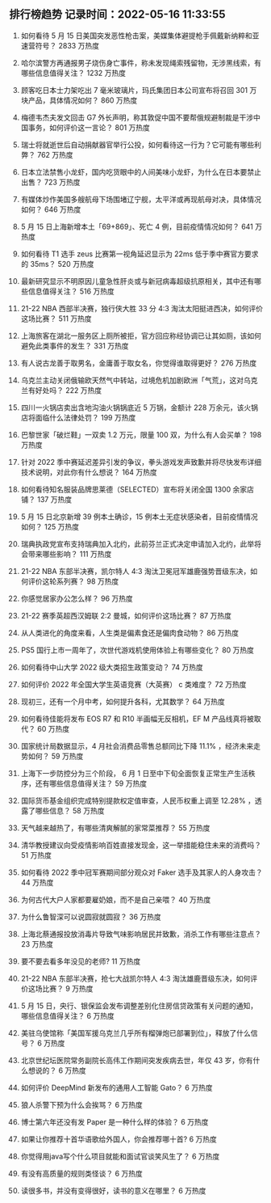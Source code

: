 
## 排行榜趋势 记录时间：2022-05-16 11:33:55
  
  1. 如何看待 5 月 15 日美国突发恶性枪击案，美媒集体避提枪手佩戴新纳粹和亚速营符号？ 2833 万热度
    
  2. 哈尔滨警方再通报男子烧伤身亡事件，称未发现绳索残留物，无涉黑线索，有哪些信息值得关注？ 1232 万热度
    
  3. 顾客吃日本士力架吃出 7 毫米玻璃片，玛氏集团日本公司宣布将召回 301 万块产品，具体情况如何？ 860 万热度
    
  4. 梅德韦杰夫发文回击 G7 外长声明，称其敦促中国不要帮俄规避制裁是干涉中国事务，如何评价这一言论？ 801 万热度
    
  5. 瑞士将就逝世后自动捐献器官举行公投，如何看待这一行为？它可能有哪些利弊？ 762 万热度
    
  6. 日本立法禁售小龙虾，国内吃货眼中的人间美味小龙虾，为什么在日本要禁止出售？ 723 万热度
    
  7. 有媒体炒作美国多艘航母下场围堵辽宁舰，太平洋或再现航母对决，具体情况如何？ 646 万热度
    
  8. 5 月 15 日上海新增本土「69+869」、死亡 4 例，目前疫情情况如何？ 641 万热度
    
  9. 如何看待 T1 选手 zeus 比赛第一视角延迟显示为 22ms 低于季中赛官方要求的 35ms？ 520 万热度
    
  10. 最新研究显示不明原因儿童急性肝炎或与新冠病毒超级抗原相关，其中还有哪些信息值得关注？ 516 万热度
    
  11. 21-22 NBA 西部半决赛，独行侠大胜 33 分 4:3 淘汰太阳挺进西决，如何评价这场比赛？ 511 万热度
    
  12. 上海旅客在湖北一服务区上厕所被拒，官方回应称经协调已让其如厕，该如何避免此类事件的发生？ 331 万热度
    
  13. 有人说古龙善于取男名，金庸善于取女名，你觉得谁取得更好？ 276 万热度
    
  14. 乌克兰主动关闭俄输欧天然气中转站，过境危机加剧欧洲「气荒」，这对乌克兰有好处吗？ 222 万热度
    
  15. 四川一火锅店卖出含地沟油火锅锅底近 5 万锅，金额计 228 万余元，该火锅店将面临什么法律处罚？ 199 万热度
    
  16. 巴黎世家「破烂鞋」一双卖 1.2 万元，限量 100 双，为什么有人会买单？ 198 万热度
    
  17. 针对 2022 季中赛延迟差异引发的争议，拳头游戏发声致歉并将尽快发布详细技术说明，对此你有什么想说？ 164 万热度
    
  18. 如何看待知名服装品牌思莱德（SELECTED）宣布将关闭全国 1300 余家店铺？ 137 万热度
    
  19. 5 月 15 日北京新增 39 例本土确诊，15 例本土无症状感染者，目前疫情情况如何？ 125 万热度
    
  20. 瑞典执政党宣布支持瑞典加入北约，此前芬兰正式决定申请加入北约，此举将会带来哪些影响？ 111 万热度
    
  21. 21-22 NBA 东部半决赛，凯尔特人 4:3 淘汰卫冕冠军雄鹿强势晋级东决，如何评价这轮系列赛？ 98 万热度
    
  22. 你感觉居家办公怎么样？ 96 万热度
    
  23. 21-22 赛季英超西汉姆联 2:2 曼城，如何评价这场比赛？ 87 万热度
    
  24. 从人类进化的角度来看，人生类是偏素食还是偏肉食动物？ 86 万热度
    
  25. PS5 国行上市一周年了，次世代游戏机使用体验上有哪些变化？ 80 万热度
    
  26. 如何看待中山大学 2022 级大类招生政策变动？ 74 万热度
    
  27. 如何评价 2022 年全国大学生英语竞赛（大英赛） c 类难度？ 72 万热度
    
  28. 现初三，还有一个月中考，如何提升各科，尤其数学？ 64 万热度
    
  29. 如何看待佳能将发布 EOS R7 和 R10 半画幅无反相机，EF M 产品线真将被取代？ 60 万热度
    
  30. 国家统计局数据显示，4 月社会消费品零售总额同比下降 11.1% ，经济未来走势如何？ 59 万热度
    
  31. 上海下一步防控分为三个阶段， 6 月 1 日至中下旬全面恢复正常生产生活秩序，还有哪些信息值得关注？ 59 万热度
    
  32. 国际货币基金组织完成特别提款权定值审查，人民币权重上调至 12.28% ，透露了哪些信息？ 58 万热度
    
  33. 天气越来越热了，有哪些清爽解腻的家常菜推荐？ 55 万热度
    
  34. 清华教授建议向受疫情影响百姓直接发现金，这一举措能稳住未来的消费吗？ 51 万热度
    
  35. 如何看待 2022 季中冠军赛期间部分观众对 Faker 选手及其家人的人身攻击？ 44 万热度
    
  36. 为何古代大户人家都要雇奶娘，而不是自己亲喂？ 40 万热度
    
  37. 为什么鲁智深可以说圆寂就圆寂？ 36 万热度
    
  38. 上海北蔡通报投放消毒片导致气味影响居民并致歉，消杀工作有哪些注意点？ 23 万热度
    
  39. 要不要去看多年没见的老师? 11 万热度
    
  40. 21-22 NBA 东部半决赛，抢七大战凯尔特人 4:3 淘汰雄鹿晋级东决，如何评价这场比赛？ 9 万热度
    
  41. 5 月 15 日，央行、银保监会发布调整差别化住房信贷政策有关问题的通知，哪些信息值得关注？ 6 万热度
    
  42. 美驻乌使馆称「美国军援乌克兰几乎所有榴弹炮已部署到位」，释放了什么信号？ 6 万热度
    
  43. 北京世纪坛医院常务副院长高伟工作期间突发疾病去世，年仅 43 岁，你有什么想说的？ 6 万热度
    
  44. 如何评价 DeepMind 新发布的通用人工智能 Gato？ 6 万热度
    
  45. 狼人杀警下预为什么会挨骂？ 6 万热度
    
  46. 博士第六年还没有发 Paper 是一种什么样的体验？ 6 万热度
    
  47. 如果让你推荐十首华语歌给外国人，你会推荐哪十首? 6 万热度
    
  48. 你觉得用java写个什么项目就能和面试官谈笑风生了？ 6 万热度
    
  49. 有没有高质量的规则类怪谈？ 6 万热度
    
  50. 读很多书，并没有变得很好，读书的意义在哪里？ 6 万热度
    